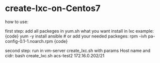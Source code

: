 # create-lxc-on-Centos7
how to use:

first step:
  add all packeges in yum.sh what you want install in lxc
  example: 
    {code}
      yum -y install ansible
      # or add your needed packeges:
      rpm -ivh pa-config-0.1-1.noarch.rpm
    {code}
  
second step: 
  run in vm-server create_lxc.sh with params Host name and cidr: 
      bash create_lxc.sh acs-test2 172.16.0.202/21
      


  
  
